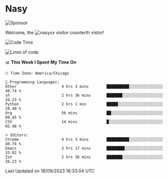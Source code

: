 # Nasy

<!--
<p align="center">
<img height="200" src="https://github-readme-stats.vercel.app/api?username=nasyxx&count_private=true&show_icons=true&theme=dracula&include_all_commits=true"/>
<img height="200" src="https://github-readme-stats.vercel.app/api/top-langs/?username=nasyxx&theme=dracula&hide=html,jupyter+notebook&count_private=true&show_icons=true"/>
</p>

  
----------------
-->

![Sponsor](https://img.shields.io/static/v1.svg?label=Sponsor&message=%E2%9D%A4&logo=GitHub&style=flat&color=pink)
 
Welcome, the ![nasyxx visitor counter](https://count.getloli.com/get/@nasyxx?theme=rule34)th vistor!
 
<!--START_SECTION:waka-->
![Code Time](http://img.shields.io/badge/Code%20Time-3%2C692%20hrs%2017%20mins-blue)

![Lines of code](https://img.shields.io/badge/From%20Hello%20World%20I%27ve%20Written-6.3%20million%20lines%20of%20code-blue)

📊 **This Week I Spent My Time On** 

```text
🕑︎ Time Zone: America/Chicago

💬 Programming Languages: 
Other                    4 hrs 3 mins        ██████████░░░░░░░░░░░░░░░   40.74 % 
sh                       2 hrs 36 mins       ███████░░░░░░░░░░░░░░░░░░   26.23 % 
Python                   2 hrs 1 min         █████░░░░░░░░░░░░░░░░░░░░   20.40 % 
Org                      56 mins             ██░░░░░░░░░░░░░░░░░░░░░░░   09.45 % 
CSV                      14 mins             █░░░░░░░░░░░░░░░░░░░░░░░░   02.48 % 

🔥 Editors: 
Chrome                   4 hrs 3 mins        ██████████░░░░░░░░░░░░░░░   40.74 % 
Emacs                    3 hrs 17 mins       ████████░░░░░░░░░░░░░░░░░   33.02 % 
Zsh                      2 hrs 36 mins       ███████░░░░░░░░░░░░░░░░░░   26.23 % 
```


 Last Updated on 18/09/2023 16:33:04 UTC
<!--END_SECTION:waka-->

<!-- ![visitors](https://visitor-badge.laobi.icu/badge?page_id=nasyxx.nasyxx) -->
